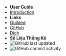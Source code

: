 - **User Guide**
- [Introduction](./)
- **Links**
- [Guilded](https://guilded.gg/ReGuilded)
- [GitHub](https://github.com/ReGuilded/ReGuilded-Docs)
- [Dịch](https://crowdin.com/project/reguilded-docs)
- **Số Liệu Thống Kê**
- ![GitHub last updated](https://img.shields.io/github/last-commit/ReGuilded/ReGuilded-Docs?label=last%20updated)
- ![GitHub commit activity](https://img.shields.io/github/commit-activity/m/ReGuilded/ReGuilded-Docs)